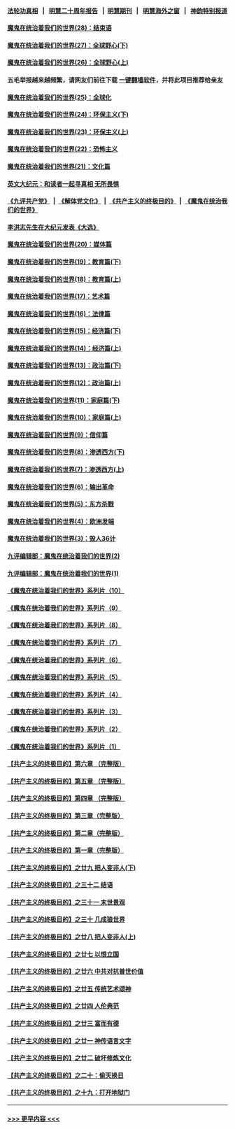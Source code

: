 #### [法轮功真相](https://github.com/gfw-breaker/truth/blob/master/README.md?t=0) &nbsp;&nbsp;|&nbsp;&nbsp; [明慧二十周年报告](https://github.com/gfw-breaker/mh-reports/blob/master/README.md?t=0) &nbsp;&nbsp;|&nbsp;&nbsp;[明慧期刊](https://github.com/gfw-breaker/mh-qikan) &nbsp;&nbsp;|&nbsp;&nbsp; [明慧海外之窗](https://github.com/gfw-breaker/mh-news/blob/master/README.md?t=0) &nbsp;&nbsp;|&nbsp;&nbsp; [神韵特别报道](https://github.com/gfw-breaker/mh-news/blob/master/shenyun.md?t=0)
#### [魔鬼在统治着我们的世界(28)：结束语](../pages/nsc422/n10936246.md?t=06300152) 
#### [魔鬼在统治着我们的世界(27)：全球野心(下)](../pages/nsc422/n10928319.md?t=06300152) 
#### [魔鬼在统治着我们的世界(26)：全球野心(上)](../pages/nsc422/n10900318.md?t=06300152) 
#### 五毛举报越来越频繁，请网友们前往下载 [一键翻墙软件](https://github.com/gfw-breaker/ssr-accounts)，并将此项目推荐给亲友
#### [魔鬼在统治着我们的世界(25)：全球化](../pages/nsc422/n10788205.md?t=06300152) 
#### [魔鬼在统治着我们的世界(24)：环保主义(下)](../pages/nsc422/n10695307.md?t=06300152) 
#### [魔鬼在统治着我们的世界(23)：环保主义(上)](../pages/nsc422/n10688613.md?t=06300152) 
#### [魔鬼在统治着我们的世界(22)：恐怖主义](../pages/nsc422/n10614727.md?t=06300152) 
#### [魔鬼在统治着我们的世界(21)：文化篇](../pages/nsc422/n10597706.md?t=06300152) 
#### [英文大纪元：和读者一起寻真相 无所畏惧](../pages/nsc422/n12542027.md?t=06300152) 
#### [《九评共产党》](https://github.com/begood0513/9ping.md/blob/master/README.md) &nbsp;|&nbsp; [《解体党文化》](../../../../jtdwh.md/blob/master/README.md)  &nbsp;|&nbsp; [《共产主义的终极目的》](../../../../gczydzjmd.md/blob/master/README.md) &nbsp;|&nbsp; [《魔鬼在统治我们的世界》](../../../../mgztzwmdsj.md/blob/master/README.md) 
#### [李洪志先生在大纪元发表《大选》](../pages/nsc422/n12534746.md?t=06300152) 
#### [魔鬼在统治着我们的世界(20)：媒体篇](../pages/nsc422/n10586579.md?t=06300152) 
#### [魔鬼在统治着我们的世界(19)：教育篇(下)](../pages/nsc422/n10564808.md?t=06300152) 
#### [魔鬼在统治着我们的世界(18)：教育篇(上)](../pages/nsc422/n10526970.md?t=06300152) 
#### [魔鬼在统治着我们的世界(17)：艺术篇](../pages/nsc422/n10499093.md?t=06300152) 
#### [魔鬼在统治着我们的世界(16)：法律篇](../pages/nsc422/n10485969.md?t=06300152) 
#### [魔鬼在统治着我们的世界(15)：经济篇(下)](../pages/nsc422/n10469975.md?t=06300152) 
#### [魔鬼在统治着我们的世界(14)：经济篇(上)](../pages/nsc422/n10457370.md?t=06300152) 
#### [魔鬼在统治着我们的世界(13)：政治篇(下)](../pages/nsc422/n10448270.md?t=06300152) 
#### [魔鬼在统治着我们的世界(12)：政治篇(上)](../pages/nsc422/n10444576.md?t=06300152) 
#### [魔鬼在统治着我们的世界(11)：家庭篇(下)](../pages/nsc422/n10440961.md?t=06300152) 
#### [魔鬼在统治着我们的世界(10)：家庭篇(上)](../pages/nsc422/n10435448.md?t=06300152) 
#### [魔鬼在统治着我们的世界(9)：信仰篇](../pages/nsc422/n10432159.md?t=06300152) 
#### [魔鬼在统治着我们的世界(8)：渗透西方(下)](../pages/nsc422/n10429603.md?t=06300152) 
#### [魔鬼在统治着我们的世界(7)：渗透西方(上)](../pages/nsc422/n10426013.md?t=06300152) 
#### [魔鬼在统治着我们的世界(6)：输出革命](../pages/nsc422/n10421536.md?t=06300152) 
#### [魔鬼在统治着我们的世界(5)：东方杀戮](../pages/nsc422/n10417707.md?t=06300152) 
#### [魔鬼在统治着我们的世界(4)：欧洲发端](../pages/nsc422/n10414890.md?t=06300152) 
#### [魔鬼在统治着我们的世界(3)：毁人36计](../pages/nsc422/n10411583.md?t=06300152) 
#### [九评编辑部：魔鬼在统治着我们的世界(2)](../pages/nsc422/n10410036.md?t=06300152) 
#### [九评编辑部：魔鬼在统治着我们的世界(1)](../pages/nsc422/n10406825.md?t=06300152) 
#### [《魔鬼在统治着我们的世界》系列片（10）](../pages/nsc422/n12292670.md?t=06300152) 
#### [《魔鬼在统治着我们的世界》系列片（9）](../pages/nsc422/n12290859.md?t=06300152) 
#### [《魔鬼在统治着我们的世界》系列片（8）](../pages/nsc422/n12287445.md?t=06300152) 
#### [《魔鬼在统治着我们的世界》系列片（7）](../pages/nsc422/n12283425.md?t=06300152) 
#### [《魔鬼在统治着我们的世界》系列片（6）](../pages/nsc422/n12282314.md?t=06300152) 
#### [《魔鬼在统治着我们的世界》系列片（5）](../pages/nsc422/n12281419.md?t=06300152) 
#### [《魔鬼在统治着我们的世界》系列片（4）](../pages/nsc422/n12274024.md?t=06300152) 
#### [《魔鬼在统治着我们的世界》系列片（3）](../pages/nsc422/n12271322.md?t=06300152) 
#### [《魔鬼在统治着我们的世界》系列片（2）](../pages/nsc422/n12269049.md?t=06300152) 
#### [《魔鬼在统治着我们的世界》系列片（1）](../pages/nsc422/n12267575.md?t=06300152) 
#### [【共产主义的终极目的】第六章 （完整版）](../pages/nsc422/n11428913.md?t=06300152) 
#### [【共产主义的终极目的】第五章 （完整版）](../pages/nsc422/n11428912.md?t=06300152) 
#### [【共产主义的终极目的】第四章 （完整版）](../pages/nsc422/n11428907.md?t=06300152) 
#### [【共产主义的终极目的】第三章（完整版）](../pages/nsc422/n11428848.md?t=06300152) 
#### [【共产主义的终极目的】第二章（完整版）](../pages/nsc422/n11428831.md?t=06300152) 
#### [【共产主义的终极目的】第一章（完整版）](../pages/nsc422/n11417651.md?t=06300152) 
#### [【共产主义的终极目的】之廿九 把人变非人(下)](../pages/nsc422/n11344140.md?t=06300152) 
#### [【共产主义的终极目的】之三十二 结语](../pages/nsc422/n11360535.md?t=06300152) 
#### [【共产主义的终极目的】之三十一 末世景观](../pages/nsc422/n11351129.md?t=06300152) 
#### [【共产主义的终极目的】之三十 几成狼世界](../pages/nsc422/n11348280.md?t=06300152) 
#### [【共产主义的终极目的】之廿八 把人变非人(上)](../pages/nsc422/n11340492.md?t=06300152) 
#### [【共产主义的终极目的】之廿七 以恨立国](../pages/nsc422/n11336944.md?t=06300152) 
#### [【共产主义的终极目的】之廿六 中共对抗普世价值](../pages/nsc422/n11324785.md?t=06300152) 
#### [【共产主义的终极目的】之廿五 传统艺术颂神](../pages/nsc422/n11296396.md?t=06300152) 
#### [【共产主义的终极目的】之廿四 人伦典范](../pages/nsc422/n11296397.md?t=06300152) 
#### [【共产主义的终极目的】之廿三 富而有德](../pages/nsc422/n11283598.md?t=06300152) 
#### [【共产主义的终极目的】之廿一 神传语言文字](../pages/nsc422/n11263265.md?t=06300152) 
#### [【共产主义的终极目的】之廿二 破坏修炼文化](../pages/nsc422/n11245728.md?t=06300152) 
#### [【共产主义的终极目的】之二十：偷天换日](../pages/nsc422/n11238846.md?t=06300152) 
#### [【共产主义的终极目的】之十九：打开地狱门](../pages/nsc422/n11206376.md?t=06300152) 

----
#### [ >>> 更早内容 <<< ](../indexes/nsc422-earlier.md)
